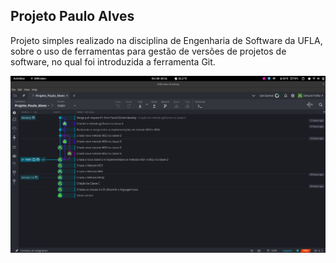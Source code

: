 ## Projeto Paulo Alves

Projeto simples realizado na disciplina de Engenharia de Software da UFLA, sobre o uso de ferramentas para gestão de versões de projetos de software, no qual foi introduzida a ferramenta Git.

![1](./screenshot-gitkraken.png)